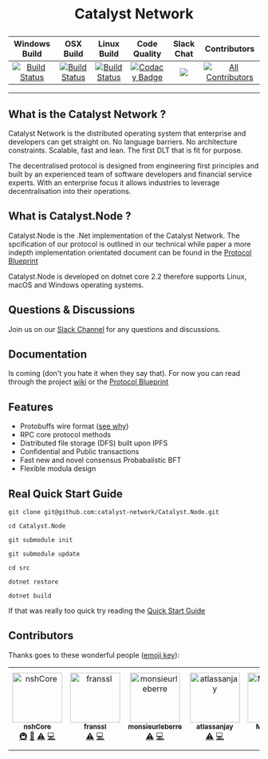 # <p style="text-align: center;"> Catalyst Network </p>

|Windows Build   |OSX Build   |Linux Build   | Code Quality | Slack Chat | Contributors
|:-:	|:-:	|:-:	|:-:	|:-: |:-: |
|[![Build Status](https://dev.azure.com/AtlasCityIO/catalyst-network/_apis/build/status/catalyst-network-windows-build-develop?branchName=develop)](https://dev.azure.com/AtlasCityIO/catalyst-network/_build/latest?definitionId=3&branchName=develop)   	|[![Build Status](https://dev.azure.com/AtlasCityIO/catalyst-network/_apis/build/status/catalyst-network-osx-build-develop?branchName=develop)](https://dev.azure.com/AtlasCityIO/catalyst-network/_build/latest?definitionId=2&branchName=develop)   	|[![Build Status](https://dev.azure.com/AtlasCityIO/catalyst-network/_apis/build/status/catalyst-network-linux-build-develop?branchName=develop)](https://dev.azure.com/AtlasCityIO/catalyst-network/_build/latest?definitionId=1&branchName=develop)   	|[![Codacy Badge](https://api.codacy.com/project/badge/Grade/0940fa58afc24dbf96ad566f1fdc1390)](https://www.codacy.com?utm_source=github.com&amp;utm_medium=referral&amp;utm_content=catalyst-network/Catalyst.Node&amp;utm_campaign=Badge_Grade)	| [<img src="https://img.shields.io/badge/slack-@catalystnet-purple.svg?logo=slack">](https://catalystnet.slack.com/messages/CGNJ845QV) | [![All Contributors](https://img.shields.io/badge/all_contributors-7-orange.svg?style=flat-square)](#contributors) |

<hr/>

## What is the Catalyst Network ?

Catalyst Network is the distributed operating system that enterprise and developers can get straight on. No language barriers.  No architecture constraints. Scalable, fast and lean. The first DLT that is fit for purpose.

The decentralised protocol is designed from engineering first principles and built by an experienced team of software developers and financial service experts. With an enterprise focus it allows industries to leverage decentralisation into their operations.

## What is Catalyst.Node ?

Catalyst.Node is the .Net implementation of the Catalyst Network. The spcification of our protocol is outlined in our technical while paper a more indepth implementation orientated document can be found in the [Protocol Blueprint](https://github.com/catalyst-network/protocol-blueprint/)

Catalyst.Node is developed on dotnet core 2.2 therefore supports Linux, macOS and Windows operating systems.

## Questions & Discussions

Join us on our [Slack Channel](https://catalystnet.slack.com/messages/CGNJ845QV) for any questions and discussions.

## Documentation

Is coming (don't you hate it when they say that). For now you can read through the project [wiki](https://github.com/catalyst-network/Catalyst.Node/wiki) or the [Protocol Blueprint](https://github.com/catalyst-network/protocol-blueprint/)

## Features

- Protobuffs wire format ([see why](https://github.com/catalyst-network/protocol-protobuffs#why-protobuffs))
- RPC core protocol methods
- Distributed file storage (DFS) built upon IPFS
- Confidential and Public transactions
- Fast new and novel consensus Probabalistic BFT
- Flexible modula design

## Real Quick Start Guide

`git clone git@github.com:catalyst-network/Catalyst.Node.git `

`cd Catalyst.Node`

`git submodule init`

`git submodule update`

`cd src`

`dotnet restore`

`dotnet build`

If that was really too quick try reading the [Quick Start Guide](https://github.com/catalyst-network/Catalyst.Node/wiki/Quick-Start-Guide)

## Contributors

Thanks goes to these wonderful people ([emoji key](https://allcontributors.org/docs/en/emoji-key)):

<!-- ALL-CONTRIBUTORS-LIST:START - Do not remove or modify this section -->
<!-- prettier-ignore -->
<table>
  <tr>
    <td align="center"><a href="https://hub.docker.com/u/jkirkby91"><img src="https://avatars2.githubusercontent.com/u/21375475?v=4" width="100px;" alt="nshCore"/><br /><sub><b>nshCore</b></sub></a><br /><a href="#infra-nshCore" title="Infrastructure (Hosting, Build-Tools, etc)">🚇</a> <a href="#ideas-nshCore" title="Ideas, Planning, & Feedback">🤔</a> <a href="https://github.com/catalyst-network/Catalyst.Node/commits?author=nshCore" title="Tests">⚠️</a> <a href="https://github.com/catalyst-network/Catalyst.Node/commits?author=nshCore" title="Code">💻</a></td>
    <td align="center"><a href="https://github.com/franssl"><img src="https://avatars0.githubusercontent.com/u/46971650?v=4" width="100px;" alt="franssl"/><br /><sub><b>franssl</b></sub></a><br /><a href="https://github.com/catalyst-network/Catalyst.Node/commits?author=franssl" title="Tests">⚠️</a> <a href="https://github.com/catalyst-network/Catalyst.Node/commits?author=franssl" title="Code">💻</a></td>
    <td align="center"><a href="https://github.com/monsieurleberre"><img src="https://avatars2.githubusercontent.com/u/4638821?v=4" width="100px;" alt="monsieurleberre"/><br /><sub><b>monsieurleberre</b></sub></a><br /><a href="https://github.com/catalyst-network/Catalyst.Node/commits?author=monsieurleberre" title="Tests">⚠️</a> <a href="https://github.com/catalyst-network/Catalyst.Node/commits?author=monsieurleberre" title="Code">💻</a></td>
    <td align="center"><a href="https://github.com/atlassanjay"><img src="https://avatars3.githubusercontent.com/u/49910176?v=4" width="100px;" alt="atlassanjay"/><br /><sub><b>atlassanjay</b></sub></a><br /><a href="https://github.com/catalyst-network/Catalyst.Node/commits?author=atlassanjay" title="Tests">⚠️</a> <a href="https://github.com/catalyst-network/Catalyst.Node/commits?author=atlassanjay" title="Code">💻</a></td>
    <td align="center"><a href="https://github.com/Millymanz"><img src="https://avatars3.githubusercontent.com/u/5070123?v=4" width="100px;" alt="Millymanz"/><br /><sub><b>Millymanz</b></sub></a><br /><a href="https://github.com/catalyst-network/Catalyst.Node/commits?author=Millymanz" title="Tests">⚠️</a> <a href="https://github.com/catalyst-network/Catalyst.Node/commits?author=Millymanz" title="Code">💻</a></td>
    <td align="center"><a href="https://github.com/richardschneider"><img src="https://avatars2.githubusercontent.com/u/631061?v=4" width="100px;" alt="Richard Schneider"/><br /><sub><b>Richard Schneider</b></sub></a><br /><a href="https://github.com/catalyst-network/Catalyst.Node/commits?author=richardschneider" title="Tests">⚠️</a> <a href="https://github.com/catalyst-network/Catalyst.Node/commits?author=richardschneider" title="Code">💻</a></td>
    <td align="center"><a href="https://github.com/Xela101"><img src="https://avatars0.githubusercontent.com/u/11431881?v=4" width="100px;" alt="Alex"/><br /><sub><b>Alex</b></sub></a><br /><a href="https://github.com/catalyst-network/Catalyst.Node/commits?author=Xela101" title="Code">💻</a> <a href="https://github.com/catalyst-network/Catalyst.Node/commits?author=Xela101" title="Tests">⚠️</a></td>
  </tr>
</table>

<!-- ALL-CONTRIBUTORS-LIST:END -->
